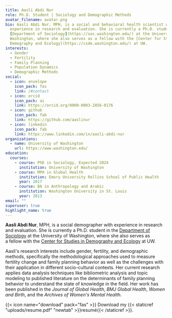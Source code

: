 ```yaml
---
title: Aasli Abdi Nur
role: Ph.D. Student | Sociology and Demographic Methods
avatar_filename: avatar.png
bio: Aasli Abdi Nur, MPH, is a social and behavioral health scientist with
  experience in research and evaluation. She is currently a Ph.D. student in the
  [Department of Sociology](https://soc.washington.edu/) at the University of
  Washington, where she also serves as a fellow with the [Center for Studies in
  Demography and Ecology](https://csde.washington.edu/) at UW.
interests:
  - Gender
  - Fertility
  - Family Planning
  - Population Dynamics
  - Demographic Methods
social:
  - icon: envelope
    icon_pack: fas
    link: /#contact
  - icon: orcid
    icon_pack: ai
    link: https://orcid.org/0000-0003-2856-0176
  - icon: github
    icon_pack: fab
    link: https://github.com/aaslinur
  - icon: linkedin
    icon_pack: fab
    link: https://www.linkedin.com/in/aasli-abdi-nur
organizations:
  - name: University of Washington
    url: https://www.washington.edu/
education:
  courses:
    - course: PhD in Sociology, Expected 2024
      institution: University of Washington
    - course: MPH in Global Health
      institution: Emory University Rollins School of Public Health
      year: 2017
    - course: BA in Anthropology and Arabic
      institution: Washington University in St. Louis
      year: 2013
email: ""
superuser: true
highlight_name: true
---
```

**Aasli Abdi Nur**, MPH, is a social demographer with experience in research and evaluation. She is currently a Ph.D. student in the [Department of Sociology](https://soc.washington.edu/) at the University of Washington, where she also serves as a fellow with the [Center for Studies in Demography and Ecology](https://csde.washington.edu/) at UW. 

Aasli's research interests include gender, fertility, and demographic methods, specifically the methodological approaches used to measure fertility change and family planning behavior as well as the challenges with their application in different socio-cultural contexts. Her current research applies data analysis techniques like bibliometric analysis and topic modeling to published literature on the determinants of family planning behavior to understand the state of knowledge in the field. Her work has been published in the *Journal of Global Health*, *BMJ Global Health*, *Women and Birth*, and the *Archives of Women's Mental Health*.

{{< icon name="download" pack="fas" >}} Download my {{< staticref "uploads/resume.pdf" "newtab" >}}resumé{{< /staticref >}}.